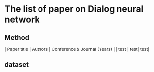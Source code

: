 # The list of paper on Dialog neural network 


## Method 

| Paper title | Authors | Conference & Journal (Years) |
| test | test| test|       


## dataset
